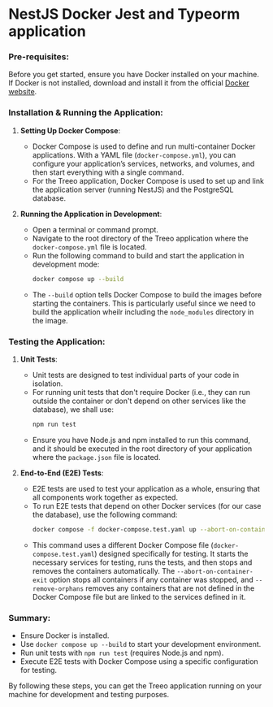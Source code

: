 # NestJS Docker Jest and Typeorm application
### Pre-requisites:

Before you get started, ensure you have Docker installed on your machine. If Docker is not installed, download and install it from the official [Docker website](https://docs.docker.com/get-docker/).

### Installation & Running the Application:

1. **Setting Up Docker Compose**:

   - Docker Compose is used to define and run multi-container Docker applications. With a YAML file (`docker-compose.yml`), you can configure your application’s services, networks, and volumes, and then start everything with a single command.
   - For the Treeo application, Docker Compose is used to set up and link the application server (running NestJS) and the PostgreSQL database.

2. **Running the Application in Development**:
   - Open a terminal or command prompt.
   - Navigate to the root directory of the Treeo application where the `docker-compose.yml` file is located.
   - Run the following command to build and start the application in development mode:
     ```bash
     docker compose up --build
     ```
   - The `--build` option tells Docker Compose to build the images before starting the containers. This is particularly useful since we need to build the application wheilr including the `node_modules` directory in the image.

### Testing the Application:

1. **Unit Tests**:

   - Unit tests are designed to test individual parts of your code in isolation.
   - For running unit tests that don't require Docker (i.e., they can run outside the container or don't depend on other services like the database), we shall use:
     ```bash
     npm run test
     ```
   - Ensure you have Node.js and npm installed to run this command, and it should be executed in the root directory of your application where the `package.json` file is located.

2. **End-to-End (E2E) Tests**:
   - E2E tests are used to test your application as a whole, ensuring that all components work together as expected.
   - To run E2E tests that depend on other Docker services (for our case the database), use the following command:
     ```bash
     docker compose -f docker-compose.test.yaml up --abort-on-container-exit --remove-orphans
     ```
   - This command uses a different Docker Compose file (`docker-compose.test.yaml`) designed specifically for testing. It starts the necessary services for testing, runs the tests, and then stops and removes the containers automatically. The `--abort-on-container-exit` option stops all containers if any container was stopped, and `--remove-orphans` removes any containers that are not defined in the Docker Compose file but are linked to the services defined in it.

### Summary:

- Ensure Docker is installed.
- Use `docker compose up --build` to start your development environment.
- Run unit tests with `npm run test` (requires Node.js and npm).
- Execute E2E tests with Docker Compose using a specific configuration for testing.

By following these steps, you can get the Treeo application running on your machine for development and testing purposes.
